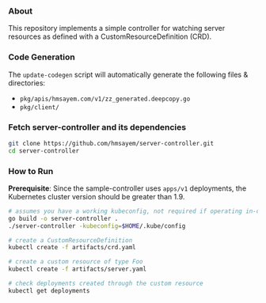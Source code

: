 ### About
This repository implements a simple controller for watching server resources as defined with a CustomResourceDefinition (CRD).

### Code Generation
The `update-codegen` script will automatically generate the following files &
directories:

* `pkg/apis/hmsayem.com/v1/zz_generated.deepcopy.go`
* `pkg/client/`
### Fetch server-controller and its dependencies
```sh
git clone https://github.com/hmsayem/server-controller.git
cd server-controller
```
### How to Run

**Prerequisite**: Since the sample-controller uses `apps/v1` deployments, the Kubernetes cluster version should be greater than 1.9.

```sh
# assumes you have a working kubeconfig, not required if operating in-cluster
go build -o server-controller .
./server-controller -kubeconfig=$HOME/.kube/config

# create a CustomResourceDefinition
kubectl create -f artifacts/crd.yaml

# create a custom resource of type Foo
kubectl create -f artifacts/server.yaml

# check deployments created through the custom resource
kubectl get deployments
```